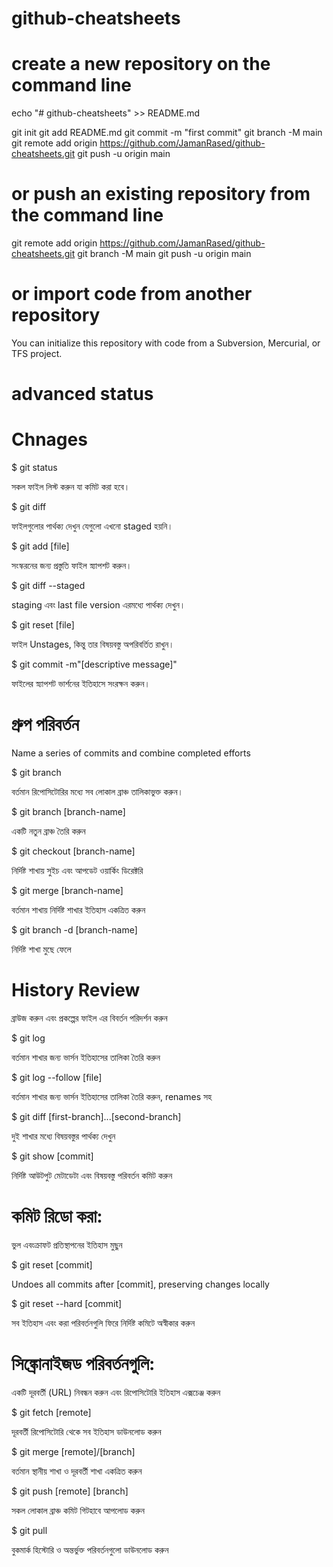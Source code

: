 # github-cheatsheets

# create a new repository on the command line
echo "# github-cheatsheets" >> README.md

git init
git add README.md
git commit -m "first commit"
git branch -M main
git remote add origin https://github.com/JamanRased/github-cheatsheets.git
git push -u origin main

# or push an existing repository from the command line
git remote add origin https://github.com/JamanRased/github-cheatsheets.git
git branch -M main
git push -u origin main

# or import code from another repository
You can initialize this repository with code from a Subversion, Mercurial, or TFS project.

# advanced status
# Chnages 

$ git status

সকল ফাইল লিস্ট করুন যা কমিট করা হবে।

$ git diff

ফাইলগুলোর পার্থক্য দেখুন যেগুলো এখনো staged হয়নি।

$ git add [file]

সংস্করনের জন্য প্রস্তুতি ফাইল স্ন্যাপশট করুন।

$ git diff --staged

staging এবং last file version এরমধ্যে পার্থক্য দেখুন।

$ git reset [file]

ফাইল Unstages, কিন্তু তার বিষয়বস্তু অপরিবর্তিত রাখুন।

$ git commit -m"[descriptive message]"

ফাইলের স্ন্যাপশট ভার্শনের ইতিহাসে সংরক্ষন করুন।

# গ্রুপ পরিবর্তন

Name a series of commits and combine completed efforts

$ git branch

বর্তমান রিপোসিটোরির মধ্যে সব লোকাল ব্রাঞ্চ তালিকাভুক্ত করুন।

$ git branch [branch-name]

একটি নতুন ব্রাঞ্চ তৈরি করুন

$ git checkout [branch-name]

নির্দিষ্ট শাখায় সুইচ এবং আপডেট ওয়ার্কিং ডিরেক্টরি

$ git merge [branch-name]

বর্তমান শাখায় নির্দিষ্ট শাখার ইতিহাস একত্রিত করুন

$ git branch -d [branch-name]

নির্দিষ্ট শাখা মুছে ফেলে

<h1>History Review</h1>

ব্রাউজ করুন এবং প্রকল্পের ফাইল এর বিবর্তন পরিদর্শন করুন

$ git log

বর্তমান শাখার জন্য ভার্সন ইতিহাসের তালিকা তৈরি করুন

$ git log --follow [file]

বর্তমান শাখার জন্য ভার্সন ইতিহাসের তালিকা তৈরি করুন, renames সহ

$ git diff [first-branch]...[second-branch]

দুই শাখার মধ্যে বিষয়বস্তুর পার্থক্য দেখুন

$ git show [commit]

নির্দিষ্ট আউটপুট মেটাডেটা এবং বিষয়বস্তু পরিবর্তন কমিট করুন


# কমিট রিডো করা:

ভুল এবংক্রাফট প্রতিস্থাপনের ইতিহাস মুছুন

$ git reset [commit]

Undoes all commits after [commit], preserving changes locally

$ git reset --hard [commit]

সব ইতিহাস এবং করা পরিবর্তনগুলি ফিরে নির্দিষ্ট কমিটে অস্বীকার করুন

# সিঙ্ক্রোনাইজড পরিবর্তনগুলি: 
একটি দূরবর্তী (URL) নিবন্ধন করুন এবং রিপোসিটোরি ইতিহাস এক্সচেঞ্জ করুন

$ git fetch [remote]

দূরবর্তী রিপোসিটোরি থেকে সব ইতিহাস ডাউনলোড করুন

$ git merge [remote]/[branch]

বর্তমান স্থানীয় শাখা ও দূরবর্তী শাখা একত্রিত করুন

$ git push [remote] [branch]

সকল লোকাল ব্রাঞ্চ কমিট গিটহাবে আপলোড করুন

$ git pull

বুকমার্ক হিস্টোরি ও অন্তর্ভুক্ত পরিবর্তনগুলো ডাউনলোড করুন